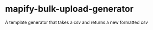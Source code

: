 # mapify-bulk-upload-generator
A template generator that takes a csv and returns a new formatted csv
